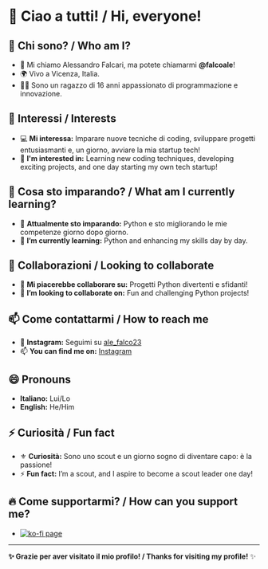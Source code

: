 # 👋 Ciao a tutti! / Hi, everyone!

## 👤 Chi sono? / Who am I?
- 🚀 Mi chiamo Alessandro Falcari, ma potete chiamarmi **@falcoale**!
- 🌍 Vivo a Vicenza, Italia.
- 🧑‍💻 Sono un ragazzo di 16 anni appassionato di programmazione e innovazione.

## 👀 Interessi / Interests
- 💻 **Mi interessa:** Imparare nuove tecniche di coding, sviluppare progetti entusiasmanti e, un giorno, avviare la mia startup tech!
- 🚀 **I'm interested in:** Learning new coding techniques, developing exciting projects, and one day starting my own tech startup!

## 🌱 Cosa sto imparando? / What am I currently learning?
- 🐍 **Attualmente sto imparando:** Python e sto migliorando le mie competenze giorno dopo giorno.
- 🌱 **I’m currently learning:** Python and enhancing my skills day by day.

## 💞️ Collaborazioni / Looking to collaborate
- 🤝 **Mi piacerebbe collaborare su:** Progetti Python divertenti e sfidanti!
- 💞️ **I’m looking to collaborate on:** Fun and challenging Python projects!

## 📫 Come contattarmi / How to reach me
- 📸 **Instagram:** Seguimi su [ale_falco23](https://www.instagram.com/ale_falco23/)
- 📫 **You can find me on:** [Instagram](https://www.instagram.com/ale_falco23/)

## 😄 Pronouns
- **Italiano:** Lui/Lo
- **English:** He/Him

## ⚡ Curiosità / Fun fact
- ⚜️ **Curiosità:** Sono uno scout e un giorno sogno di diventare capo: è la passione!
- ⚡ **Fun fact:** I’m a scout, and I aspire to become a scout leader one day!

## 🔥 Come supportarmi? / How can you support me?
- [![ko-fi page](https://ko-fi.com/img/githubbutton_sm.svg)](https://ko-fi.com/N4N612SSUW)

---

**✨ Grazie per aver visitato il mio profilo! / Thanks for visiting my profile!** ✨

<!---
falcoale/falcoale is a ✨ special ✨ repository because its `README.md` (this file) appears on your GitHub profile.
You can click the Preview link to take a look at your changes.
--->
